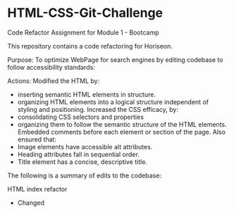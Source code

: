 # HTML-CSS-Git-Challenge
Code Refactor Assignment for Module 1 - Bootcamp

This repository contains a code refactoring for Horiseon. 

Purpose: To optimize WebPage for search engines by editing codebase to follow accessibility standards:

Actions: 
Modified the HTML by:
* inserting semantic HTML elements in structure.
* organizing HTML elements into a logical structure independent of styling and positioning.
Increased the CSS efficacy, by:
* consolidating CSS selectors and properties
* organizing them to follow the semantic structure of the HTML elements.
Embedded comments before each element or section of the page.
Also ensured that:
* Image elements have accessible alt attributes.
* Heading attributes fall in sequential order.
* Title element has a concise, descriptive title.

The following is a summary of edits to the codebase:

HTML index refactor
* Changed <title> from "website" to "Horiseon", the name of website.
* Added semantic HTML elements: 
  - Changed div to header.
  - Changed div to nav.
  - Changed div to section.
  - Changed div to aside.
* Fixed nav link for "Search Engine Optimization".
* Chose appropriate text alternatives for decorative images and icons:
  - Hid decorative images & icons by adding a null (empty) text alternative (alt="")
  - Cleaned code - removed unnecessary /img.
* 

CSS Refactor
* Created CSS Table of Contents
* Changed div to nav
* Reduced repetitive code:
  - Cleaned up code by adding font color & font-family to "section" content
  - Cleaned up code by adding font color to "aside" benefits
  - Cleaned up code - Removed repetitive h3 attributes
  - Cleaned up code - Removed repetitive img attributes
  
Web App link: https://kitchen-boy.github.io/HTML-CSS-Git-Challenge/
  
  https://user-images.githubusercontent.com/92004417/138390863-b414d42b-4b36-4b20-b729-e209b143fe12.png
Screenshot of Web App:
  ![_Users_kayechen-boyce_Desktop_projects_HTML-CSS-Git-Challenge_index html](https://user-images.githubusercontent.com/92004417/138391111-324dc228-0813-4cf4-a4da-a215e725d56a.png)
  
